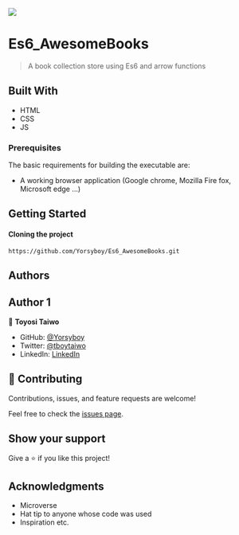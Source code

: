![](https://img.shields.io/badge/Microverse-blueviolet)

# Es6_AwesomeBooks
> A book collection store using Es6 and arrow functions

## Built With
- HTML
- CSS
- JS

<!-- ## Live Demo -->

### Prerequisites
The basic requirements for building the executable are:
* A working browser application (Google chrome, Mozilla Fire fox, Microsoft edge ...)

## Getting Started

#### Cloning the project
```
https://github.com/Yorsyboy/Es6_AwesomeBooks.git
```
## Authors

## Author 1

👤 **Toyosi Taiwo**

- GitHub: [@Yorsyboy](https://github.com/Yorsyboy)
- Twitter: [@tboytaiwo](https://twitter.com/Tboytaiwo)
- LinkedIn: [LinkedIn](https://linkedin.com/in/taiwo-toyosi)

## 🤝 Contributing

Contributions, issues, and feature requests are welcome!

Feel free to check the [issues page](../../issues/).

## Show your support

Give a ⭐️ if you like this project!

## Acknowledgments

- Microverse
- Hat tip to anyone whose code was used
- Inspiration etc.
